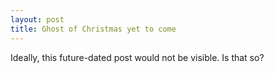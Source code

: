 ```yaml
---
layout: post
title: Ghost of Christmas yet to come
---
```


Ideally, this future-dated post would not be visible. Is that so?
